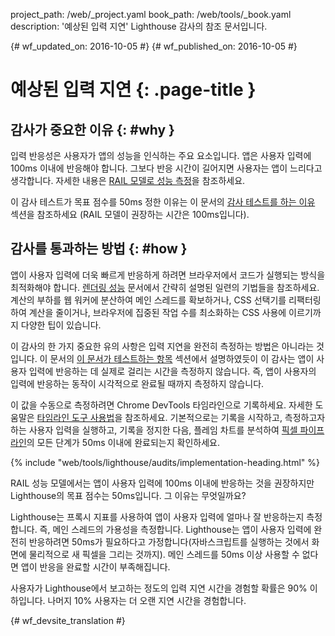 project_path: /web/_project.yaml
book_path: /web/tools/_book.yaml
description: '예상된 입력 지연' Lighthouse 감사의 참조 문서입니다.

{# wf_updated_on: 2016-10-05 #}
{# wf_published_on: 2016-10-05 #}

# 예상된 입력 지연  {: .page-title }

## 감사가 중요한 이유 {: #why }

입력 반응성은 사용자가 앱의 성능을 인식하는 주요 요소입니다.
 앱은 사용자 입력에 100ms 이내에 반응해야 합니다. 그보다 반응 시간이 길어지면
사용자는 앱이 느리다고 생각합니다. 자세한 내용은 [RAIL
모델로 성능 측정](/web/fundamentals/performance/rail)을 참조하세요.

이 감사 테스트가 목표 점수를 50ms 정한 이유는 이 문서의 [감사 테스트를 하는 이유](#what) 섹션을 참조하세요
(RAIL 모델이 권장하는 시간은
100ms입니다).

## 감사를 통과하는 방법 {: #how }

앱이 사용자 입력에 더욱 빠르게 반응하게 하려면 브라우저에서 코드가 실행되는 방식을 최적화해야 합니다.
 [렌더링 성능](/web/fundamentals/performance/rendering/)
문서에서 간략히 설명된 일련의 기법들을
참조하세요. 계산의 부하를 웹 워커에 분산하여
메인 스레드를 확보하거나, CSS 선택기를 리팩터링하여
계산을 줄이거나, 브라우저에 집중된 작업 수를 최소화하는 CSS 사용에 이르기까지
다양한 팁이 있습니다.

이 감사의 한 가지 중요한 유의 사항은 입력 지연을 완전히 측정하는 방법은
아니라는 것입니다. 이 문서의 [이 문서가 테스트하는 항목](#what) 섹션에서 설명하였듯이
이 감사는 앱이 사용자 입력에 반응하는 데 실제로 걸리는 시간을
측정하지 않습니다. 즉, 앱이 사용자의 입력에 반응하는 동작이
시각적으로 완료될 때까지 측정하지 않습니다.

이 값을 수동으로 측정하려면
Chrome DevTools 타임라인으로 기록하세요. 자세한 도움말은 [타임라인
도구 사용법](/web/tools/chrome-devtools/evaluate-performance/timeline-tool)을
참조하세요. 기본적으로는 기록을 시작하고, 측정하고자 하는 사용자 입력을 실행하고,
기록을 정지한 다음, 플레임 차트를 분석하여
[픽셀
파이프라인](/web/fundamentals/performance/rendering/#the_pixel_pipeline)의 모든 단계가
50ms 이내에 완료되는지 확인하세요.

{% include "web/tools/lighthouse/audits/implementation-heading.html" %}

RAIL 성능 모델에서는 앱이 사용자 입력에 100ms 이내에 반응하는 것을 권장하지만
Lighthouse의 목표 점수는 50ms입니다. 그 이유는 무엇일까요?

Lighthouse는 프록시 지표를 사용하여 앱이 사용자 입력에 얼마나 잘 반응하는지 측정합니다.
즉, 메인 스레드의 가용성을 측정합니다. Lighthouse는
앱이 사용자 입력에 완전히 반응하려면 50ms가 필요하다고
가정합니다(자바스크립트를 실행하는 것에서 화면에 물리적으로 새 픽셀을 그리는
것까지). 메인 스레드를 50ms 이상 사용할 수 없다면
앱이 반응을 완료할 시간이 부족해집니다.

사용자가 Lighthouse에서 보고하는 정도의 입력 지연 시간을
경험할 확률은 90% 이하입니다. 나머지 10% 사용자는
더 오랜 지연 시간을 경험합니다.


{# wf_devsite_translation #}

